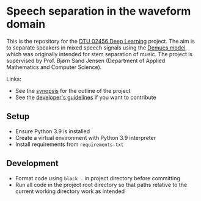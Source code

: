 # Speech separation in the waveform domain
This is the repository for the [DTU 02456 Deep Learning](https://kurser.dtu.dk/course/02456) project. The aim is to separate speakers in mixed speech signals using the [Demucs model](references/Defossez2019%20-%20Music%20Source%20Separation%20in%20the%20Waveform%20Domain.pdf), which was originally intended for stem separation of music. The project is supervised by Prof. Bjørn Sand Jensen (Department of Applied Mathematics and Computer Science).

Links:
* See the [synopsis](docs/synopsis.pdf) for the outline of the project
* See the [developer's guidelines](docs/CONTRIBUTING.md) if you want to contribute


## Setup
* Ensure Python 3.9 is installed
* Create a virtual environment with Python 3.9 interpreter
* Install requirements from `requirements.txt`


## Development
* Format code using `black .` in project directory before committing
* Run all code in the project root directory so that paths relative to the current working directory work as intended
